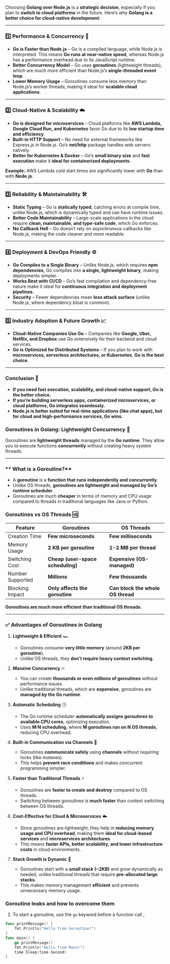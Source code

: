 Choosing **Golang over Node.js** is a **strategic decision**, especially if you plan to **switch to cloud platforms** in the future. Here’s why **Golang is a better choice for cloud-native development**:  

---

### **1️⃣ Performance & Concurrency 🚀**
-  **Go is Faster than Node.js** – Go is a compiled language, while Node.js is interpreted. This means **Go runs at near-native speed**, whereas Node.js has a performance overhead due to its JavaScript runtime.  
- **Better Concurrency Model** – Go uses **goroutines** (lightweight threads), which are much more efficient than Node.js’s **single-threaded event loop**.  
- **Lower Memory Usage** – Goroutines consume less memory than Node.js’s worker threads, making it ideal for **scalable cloud applications**.
---
### **2️⃣ Cloud-Native & Scalability ☁️**
- **Go is designed for microservices** – Cloud platforms like **AWS Lambda, Google Cloud Run, and Kubernetes** favor Go due to its **low startup time and efficiency**.  
-  **Built-in HTTP Support** – No need for external frameworks like Express.js in Node.js. Go’s **net/http** package handles web servers natively.  
-  **Better for Kubernetes & Docker** – Go’s **small binary size** and **fast execution** make it **ideal for containerized deployments**.  

**Example:** AWS Lambda cold start times are significantly lower with **Go** than with **Node.js**.  

---
### **3️⃣ Reliability & Maintainability 🛠️**
-  **Static Typing** – Go is **statically typed**, catching errors at compile time, unlike Node.js, which is dynamically typed and can have runtime issues.  
- **Better Code Maintainability** – Large-scale applications in the cloud require **clean, maintainable, and type-safe code**, which Go enforces.  
- **No Callback Hell** – Go doesn’t rely on asynchronous callbacks like Node.js, making the code cleaner and more readable.  

---
### **4️⃣ Deployment & DevOps Friendly ⚙️**
- **Go Compiles to a Single Binary** – Unlike Node.js, which requires **npm dependencies**, Go compiles into **a single, lightweight binary**, making deployments simpler.  
- **Works Best with CI/CD** – Go’s fast compilation and dependency-free nature make it ideal for **continuous integration and deployment pipelines**.  
- **Security** – Fewer dependencies mean **less attack surface** (unlike Node.js, where dependency bloat is common).

---
### **5️⃣ Industry Adoption & Future Growth 📈**
- **Cloud-Native Companies Use Go** – Companies like **Google, Uber, Netflix, and Dropbox** use Go extensively for their backend and cloud services.  
- **Go is Optimized for Distributed Systems** – If you plan to work with **microservices, serverless architectures, or Kubernetes**, **Go is the best choice**.  

---
### **Conclusion 🎯**
- **If you need fast execution, scalability, and cloud-native support, Go is the better choice.**
- **If you’re building serverless apps, containerized microservices, or cloud platforms, Go integrates seamlessly.**
- **Node.js is better suited for real-time applications (like chat apps), but for cloud and high-performance services, Go wins.**

### **Goroutines in Golang: Lightweight Concurrency 🚀**  

Goroutines are **lightweight threads** managed by the **Go runtime**. They allow you to execute functions **concurrently** without creating heavy system threads.  

---

### ** What is a Goroutine?**
- A **goroutine** is a **function that runs independently and concurrently**.  
- Unlike OS threads, **goroutines are lightweight and managed by Go’s runtime scheduler**.  
- Goroutines are much **cheaper** in terms of memory and CPU usage compared to threads in traditional languages like Java or Python.  

### **Goroutines vs OS Threads 🆚**
| Feature         | Goroutines | OS Threads |
|---------------|------------|------------|
| Creation Time  | **Few microseconds**  | **Few milliseconds** |
| Memory Usage  | **2 KB per goroutine** | **1-2 MB per thread** |
| Switching Cost | **Cheap (user-space scheduling)** | **Expensive (OS-managed)** |
| Number Supported | **Millions** | **Few thousands** |
| Blocking Impact | **Only affects the goroutine** | **Can block the whole OS thread** |

**Goroutines are much more efficient than traditional OS threads.**

---
### ✅ **Advantages of Goroutines in Golang**
1. **Lightweight & Efficient** 🏎️  
   - Goroutines consume **very little memory** (around **2KB per goroutine**).  
   - Unlike OS threads, they **don’t require heavy context switching**.  

2. **Massive Concurrency** 🔥  
   - You can create **thousands or even millions of goroutines** without performance issues.  
   - Unlike traditional threads, which are **expensive**, goroutines are **managed by the Go runtime**.  

3. **Automatic Scheduling** 🕒  
   - The Go runtime scheduler **automatically assigns goroutines to available CPU cores**, optimizing execution.  
   - Uses **M:N scheduling**, where **M goroutines run on N OS threads**, reducing CPU overhead.  

4. **Built-in Communication via Channels** 🔄  
   - Goroutines **communicate safely** using **channels** without requiring locks (like mutexes).  
   - This helps **prevent race conditions** and makes concurrent programming simpler.  

5. **Faster than Traditional Threads** ⚡  
   - Goroutines are **faster to create and destroy** compared to OS threads.  
   - Switching between goroutines is **much faster** than context switching between OS threads.  

6. **Cost-Effective for Cloud & Microservices** ☁️  
   - Since goroutines are lightweight, they help in **reducing memory usage and CPU overhead**, making them **ideal for cloud-based services** and **microservices architectures**.  
   - This means **faster APIs, better scalability, and lower infrastructure costs** in cloud environments.  

7. **Stack Growth is Dynamic** 📏  
   - Goroutines start with a **small stack (~2KB)** and grow dynamically as needed, unlike traditional threads that require **pre-allocated large stacks**.  
   - This makes memory management **efficient** and prevents unnecessary memory usage.  

### Goroutine leaks and how to overcome them
1. To start a goroutine, use the `go` keyword before a function call , 
```go
func printMessage() {
	fmt.Println("Hello from Goroutine!")
}
func main() {
	go printMessage() 
	fmt.Println("Hello from Main!")
	time.Sleep(time.Second) 
}
```
